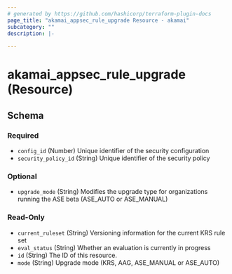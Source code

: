 ```yaml
---
# generated by https://github.com/hashicorp/terraform-plugin-docs
page_title: "akamai_appsec_rule_upgrade Resource - akamai"
subcategory: ""
description: |-
  
---
```


# akamai_appsec_rule_upgrade (Resource)





<!-- schema generated by tfplugindocs -->
## Schema

### Required

- `config_id` (Number) Unique identifier of the security configuration
- `security_policy_id` (String) Unique identifier of the security policy

### Optional

- `upgrade_mode` (String) Modifies the upgrade type for organizations running the ASE beta (ASE_AUTO or ASE_MANUAL)

### Read-Only

- `current_ruleset` (String) Versioning information for the current KRS rule set
- `eval_status` (String) Whether an evaluation is currently in progress
- `id` (String) The ID of this resource.
- `mode` (String) Upgrade mode (KRS, AAG, ASE_MANUAL or ASE_AUTO)
